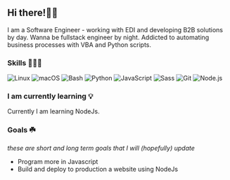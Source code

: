 ## Hi there!👋🏻

I am a Software Engineer - working with EDI and developing B2B solutions by day. Wanna be fullstack engineer by night. 
Addicted to automating business processes with VBA and Python scripts.

### Skills 👨🏼‍💻

![Linux](https://img.shields.io/badge/OS-Linux-F5C363?logo=linux&logoColor=white) ![macOS](https://img.shields.io/badge/OS-macOS-F5C363?logo=apple&logoColor=white) ![Bash](https://img.shields.io/badge/Code-Bash-F5C363?logo=gnu-bash&logoColor=white) ![Python](https://img.shields.io/badge/Code-Python-F5C363?logo=python&logoColor=white) ![JavaScript](https://img.shields.io/badge/Code-JavaScript-F5C363?logo=javascript&logoColor=white)
![Sass](https://img.shields.io/badge/Code-Sass-F5C363?logo=sass&logoColor=white) ![Git](https://img.shields.io/badge/Tools-Git-F5C363?logo=git&logoColor=white) ![Node.js](https://img.shields.io/badge/Code-Node.js-F5C363?logo=node.js&logoColor=white)

### I am currently learning 💡

Currently I am learning NodeJs.

### Goals ☘️

_these are short and long term goals that I will (hopefully) update_

- Program more in Javascript
- Build and deploy to production a website using NodeJs

